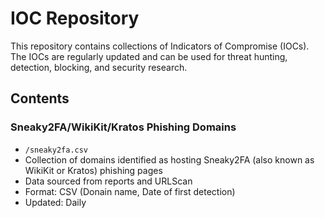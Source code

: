 # IOC Repository

This repository contains collections of Indicators of Compromise (IOCs). The IOCs are regularly updated and can be used for threat hunting, detection, blocking, and security research.

## Contents

### Sneaky2FA/WikiKit/Kratos Phishing Domains
- `/sneaky2fa.csv`
- Collection of domains identified as hosting Sneaky2FA (also known as WikiKit or Kratos) phishing pages
- Data sourced from reports and URLScan
- Format: CSV (Donain name, Date of first detection)
- Updated: Daily
